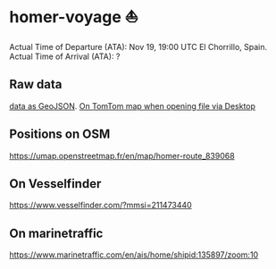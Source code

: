 # homer-voyage :sailboat:
Actual Time of Departure (ATA): Nov 19, 19:00 UTC El Chorrillo, Spain. 
Actual Time of Arrival (ATA): ?  

## Raw data
[data as GeoJSON](https://raw.githubusercontent.com/md42/homer-voyage/main/positions.json). 
[On TomTom map when opening file via Desktop](positions.json)

## Positions on OSM 
https://umap.openstreetmap.fr/en/map/homer-route_839068

## On Vesselfinder
https://www.vesselfinder.com/?mmsi=211473440

## On marinetraffic
https://www.marinetraffic.com/en/ais/home/shipid:135897/zoom:10
